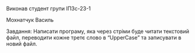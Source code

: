 Виконав студент групи ІПЗс-23-1

Мохнатчук Василь 

Завдання: Написати програму, яка через стріми буде читати текстовий файл, переводити кожне третє слово в “UpperCase” та записувати в новий файл.
